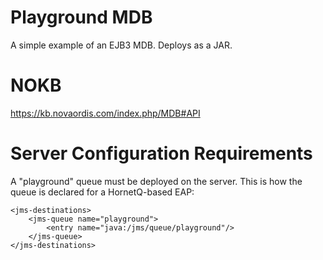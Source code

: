 # Playground MDB

A simple example of an EJB3 MDB. Deploys as a JAR.

# NOKB

https://kb.novaordis.com/index.php/MDB#API

# Server Configuration Requirements

A "playground" queue must be deployed on the server. This is how the queue is declared for a HornetQ-based EAP:

````
<jms-destinations>
    <jms-queue name="playground">
        <entry name="java:/jms/queue/playground"/>
    </jms-queue>
</jms-destinations>
````

